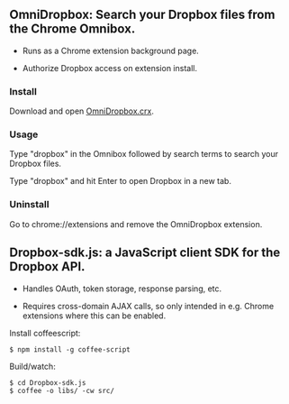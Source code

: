 ## OmniDropbox: Search your Dropbox files from the Chrome Omnibox.

- Runs as a Chrome extension background page.

- Authorize Dropbox access on extension install.

### Install

Download and open [OmniDropbox.crx](https://github.com/holdenmatt/OmniDropbox/raw/master/OmniDropbox.crx).

### Usage

Type "dropbox" in the Omnibox followed by search terms to search your Dropbox files.

Type "dropbox" and hit Enter to open Dropbox in a new tab.

### Uninstall

Go to chrome://extensions and remove the OmniDropbox extension.


## Dropbox-sdk.js: a JavaScript client SDK for the Dropbox API.

- Handles OAuth, token storage, response parsing, etc.

- Requires cross-domain AJAX calls, so only intended in e.g. Chrome extensions
where this can be enabled.

Install coffeescript:
```
$ npm install -g coffee-script
```

Build/watch:
```
$ cd Dropbox-sdk.js
$ coffee -o libs/ -cw src/
```
